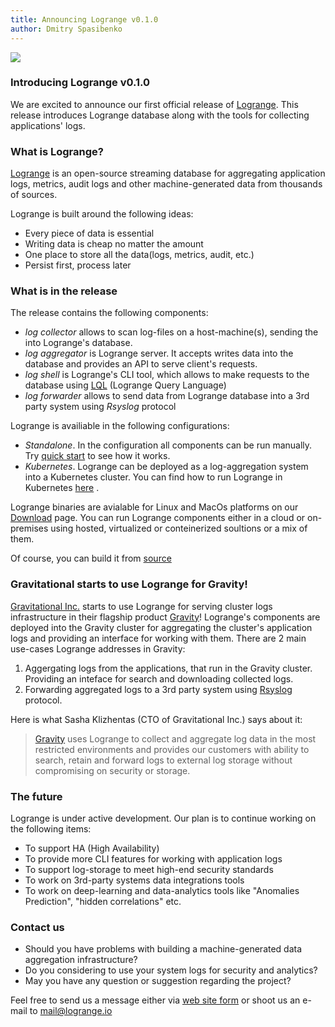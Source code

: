 ```yaml
---
title: Announcing Logrange v0.1.0 
author: Dmitry Spasibenko
---
```

![](https://raw.githubusercontent.com/logrange/website/master/blog/assets/Logrange-Logo-S.png)

### Introducing Logrange v0.1.0
We are excited to announce our first official release of [Logrange](https://www.github.com/logrange/logrange). This release introduces Logrange database along with the tools for collecting applications' logs.

### What is Logrange?
[Logrange](https://github.com/logrange/logrange) is an open-source streaming database for aggregating application logs, metrics, audit logs and other machine-generated data from thousands of sources.

Logrange is built around the following ideas:
- Every piece of data is essential
- Writing data is cheap no matter the amount
- One place to store all the data(logs, metrics, audit, etc.)
- Persist first, process later

### What is in the release
The release contains the following components:
- _log collector_ allows to scan log-files on a host-machine(s), sending the into Logrange's database. 
- _log aggregator_ is Logrange server. It accepts writes data into the database and provides an API to serve client's requests.
- _log shell_ is Logrange's CLI tool, which allows to make requests to the database using  [LQL](link) (Logrange Query Language)
- _log forwarder_ allows to send data from Logrange database into a 3rd party system using _Rsyslog_ protocol

Logrange is availiable in the following configurations: 
- _Standalone_. In the configuration all components can be run manually. Try [quick start](https://github.com/logrange/logrange#quick-start) to see how it works.
- _Kubernetes_. Logrange can be deployed as a log-aggregation system into a Kubernetes cluster. You can find how to run Logrange in Kubernetes [here](https://github.com/logrange/k8s) .

Logrange binaries are avialable for Linux and MacOs platforms on our [Download](link) page. You can run Logrange components either in a cloud or on-premises using hosted, virtualized or conteinerized soultions or a mix of them.

Of course, you can build it from [source](https://github.com/logrange/logrange)

### Gravitational starts to use Logrange for Gravity!
[Gravitational Inc.](https://gravitational.com/) starts to use Logrange for serving cluster logs infrastructure in their flagship product [Gravity](https://gravitational.com/gravity/)! Logrange's components are deployed into the Gravity cluster for aggregating the cluster's application logs and providing an interface for working with them. There are 2 main use-cases Logrange addresses in Gravity:
1. Aggergating logs from the applications, that run in the Gravity cluster. Providing an inteface for search and downloading collected logs.
2. Forwarding aggregated logs to a 3rd party system using [Rsyslog](https://en.wikipedia.org/wiki/Rsyslog) protocol.

Here is what Sasha Klizhentas (CTO of Gravitational Inc.) says about it:

> [Gravity](https://gravitational.com/gravity) uses Logrange to collect and aggregate log data in the most restricted environments and provides
> our customers with ability to search, retain and forward logs to external log storage without compromising on security or storage.

### The future
Logrange is under active development. Our plan is to continue working on the following items:
- To support HA (High Availability)
- To provide more CLI features for working with application logs
- To support log-storage to meet high-end security standards
- To work on 3rd-party systems data integrations tools
- To work on deep-learning and data-analytics tools like "Anomalies Prediction", "hidden correlations" etc.

### Contact us
- Should you have problems with building a machine-generated data aggregation infrastructure? 
- Do you considering to use your system logs for security and analytics? 
- May you have any question or suggestion regarding the project? 

Feel free to send us a message either via [web site form](https://www.logrange.io#contact-us) or shoot us an e-mail to mail@logrange.io 
